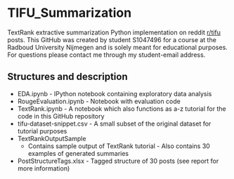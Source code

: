 # TIFU_Summarization
TextRank extractive summarization Python implementation on reddit [r/tifu](https://www.reddit.com/r/tifu/) posts. This GitHub was created by student S1047496 for a course at the Radboud University Nijmegen and is solely meant for educational purposes. For questions please contact me through my student-email address. 


## Structures and description

- EDA.ipynb - IPython notebook containing exploratory data analysis
- RougeEvaluation.ipynb - Notebook with evaluation code
- TextRank.ipynb - A notebook which also functions as a-z tutorial for the code in this GitHub repository
- tifu-dataset-snippet.csv - A small subset of the original dataset for tutorial purposes
- TextRankOutputSample
  -  Contains sample output of TextRank tutorial - Also contains 30 examples of generated summaries
- PostStructureTags.xlsx - Tagged structure of 30 posts (see report for more information)
